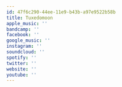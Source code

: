 ```yaml
---
id: 47f6c290-44ee-11e9-b43b-a97e9522b58b
title: Tuxedomoon
apple_music: ''
bandcamp: ''
facebook: ''
google_music: ''
instagram: ''
soundcloud: ''
spotify: ''
twitter: ''
website: ''
youtube: ''
---
```

